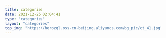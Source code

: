 ```yaml
---
title: categories
date: 2021-12-25 02:04:41
type: "categories"
layout: "categories"
top_img: "https://herozql.oss-cn-beijing.aliyuncs.com/bg_pic/ct_41.jpg"
---
```

